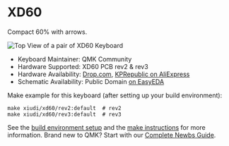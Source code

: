 # XD60

Compact 60% with arrows.

![Top View of a pair of XD60 Keyboard](https://i.imgur.com/3Jq2743h.jpg)

* Keyboard Maintainer: QMK Community
* Hardware Supported: XD60 PCB rev2 & rev3
* Hardware Availability: [Drop.com](https://www.drop.com/buy/xd60-xd64-custom-mechanical-keyboard-kit?mode=guest_open), [KPRepublic on AliExpress](https://www.aliexpress.com/item/32814945677.html)
* Schematic Availability: Public Domain [on EasyEDA](https://easyeda.com/langzisanshao/xd60)

Make example for this keyboard (after setting up your build environment):

    make xiudi/xd60/rev2:default  # rev2
    make xiudi/xd60/rev3:default  # rev3

See the [build environment setup](https://docs.qmk.fm/#/getting_started_build_tools) and the [make instructions](https://docs.qmk.fm/#/getting_started_make_guide) for more information. Brand new to QMK? Start with our [Complete Newbs Guide](https://docs.qmk.fm/#/newbs).
